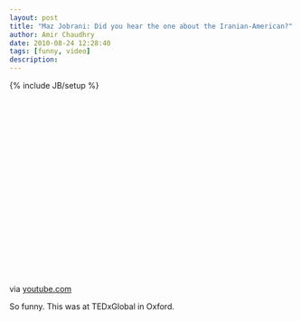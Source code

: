 ```yaml
---
layout: post
title: "Maz Jobrani: Did you hear the one about the Iranian-American?"
author: Amir Chaudhry
date: 2010-08-24 12:28:40
tags: [funny, video]
description:
---
```

{% include JB/setup %}

<object width="560" height="315"><param name="movie" value="http://www.youtube-nocookie.com/v/RmXiItk49Gw?version=3&amp;hl=en_GB&amp;rel=0"></param><param name="allowFullScreen" value="true"></param><param name="allowscriptaccess" value="always"></param><embed src="http://www.youtube-nocookie.com/v/RmXiItk49Gw?version=3&amp;hl=en_GB&amp;rel=0" type="application/x-shockwave-flash" width="560" height="315" allowscriptaccess="always" allowfullscreen="true"></embed></object>

via [youtube.com](http://www.youtube.com/watch?v=RmXiItk49Gw)

So funny. This was at TEDxGlobal in Oxford.

